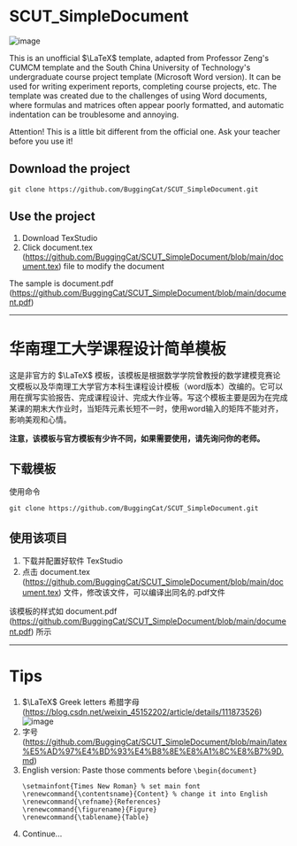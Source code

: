 # SCUT_SimpleDocument
![image](https://github.com/user-attachments/assets/8782ea80-7ee3-4ce1-9e44-59ade41f019d)

This is an unofficial $\LaTeX$ template, adapted from Professor Zeng's CUMCM template and the South China University of Technology's undergraduate course project template (Microsoft Word version). It can be used for writing experiment reports, completing course projects, etc. The template was created due to the challenges of using Word documents, where formulas and matrices often appear poorly formatted, and automatic indentation can be troublesome and annoying.

Attention! This is a little bit different from the official one. Ask your teacher before you use it!

## Download the project

```
git clone https://github.com/BuggingCat/SCUT_SimpleDocument.git
```

## Use the project

1. Download TexStudio
2. Click document.tex (https://github.com/BuggingCat/SCUT_SimpleDocument/blob/main/document.tex) file to modify the document

The sample is document.pdf (https://github.com/BuggingCat/SCUT_SimpleDocument/blob/main/document.pdf)

------


# 华南理工大学课程设计简单模板

这是非官方的 $\LaTeX$ 模板，该模板是根据数学学院曾教授的数学建模竞赛论文模板以及华南理工大学官方本科生课程设计模板（word版本）改编的。它可以用在撰写实验报告、完成课程设计、完成大作业等。写这个模板主要是因为在完成某课的期末大作业时，当矩阵元素长短不一时，使用word输入的矩阵不能对齐，影响美观和心情。

**注意，该模板与官方模板有少许不同，如果需要使用，请先询问你的老师。**

## 下载模板

使用命令

```
git clone https://github.com/BuggingCat/SCUT_SimpleDocument.git
```

## 使用该项目

1. 下载并配置好软件 TexStudio
2. 点击 document.tex (https://github.com/BuggingCat/SCUT_SimpleDocument/blob/main/document.tex) 文件，修改该文件，可以编译出同名的.pdf文件

该模板的样式如 document.pdf (https://github.com/BuggingCat/SCUT_SimpleDocument/blob/main/document.pdf) 所示

------
# Tips

1. $\LaTeX$ Greek letters 希腊字母 (https://blog.csdn.net/weixin_45152202/article/details/111873526)
   ![image](https://github.com/user-attachments/assets/123e74fa-5c2e-4a91-bf84-eff7f9457571)
2. 字号
   (https://github.com/BuggingCat/SCUT_SimpleDocument/blob/main/latex%E5%AD%97%E4%BD%93%E4%B8%8E%E8%A1%8C%E8%B7%9D.md)
3. English version: 
   Paste those comments before `\begin{document}`
   ```
   \setmainfont{Times New Roman} % set main font
   \renewcommand{\contentsname}{Content} % change it into English
   \renewcommand{\refname}{References}
   \renewcommand{\figurename}{Figure}
   \renewcommand{\tablename}{Table}
   ```
4. Continue...


